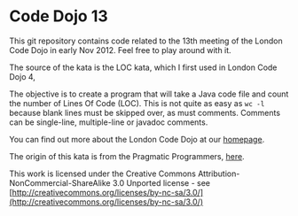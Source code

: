 Code Dojo 13
============
This git repository contains code related to the 13th meeting of the London Code Dojo in early Nov 2012. Feel free to play around with it.

The source of the kata is the LOC kata, which I first used in London Code Dojo 4, 

The objective is to create a program that will take a Java code file and count the number of Lines Of Code (LOC). This is not quite as easy as `wc -l` because blank lines must be skipped over, as must comments. Comments can be single-line, multiple-line or javadoc comments.

You can find out more about the London Code Dojo at our [homepage](http://www.meetup.com/London-Code-Dojo/).

The origin of this kata is from the Pragmatic Programmers, [here](http://codekata.com/kata/kata13-counting-code-lines/).

This work is licensed under the Creative Commons Attribution-NonCommercial-ShareAlike 3.0 Unported license - see [http://creativecommons.org/licenses/by-nc-sa/3.0/](http://creativecommons.org/licenses/by-nc-sa/3.0/)

